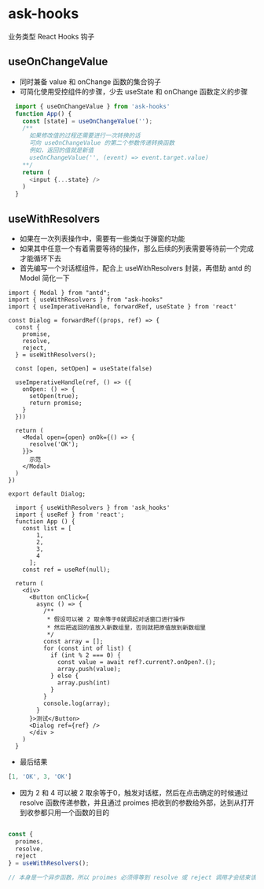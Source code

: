 # ask-hooks
业务类型 React Hooks 钩子
## useOnChangeValue
- 同时兼备 value 和 onChange 函数的集合钩子
- 可简化使用受控组件的步骤，少去 useState 和 onChange 函数定义的步骤

```ts
  import { useOnChangeValue } from 'ask-hooks'
  function App() {
    const [state] = useOnChangeValue('');
    /**
      如果修改值的过程还需要进行一次转换的话
      可向 useOnChangeValue 的第二个参数传递转换函数
      例如，返回的值就是新值
      useOnChangeValue('', (event) => event.target.value)
    **/
    return (
      <input {...state} />
    )
  }
  ```

## useWithResolvers
- 如果在一次列表操作中，需要有一些类似于弹窗的功能
- 如果其中任意一个有着需要等待的操作，那么后续的列表需要等待前一个完成才能循环下去
- 首先编写一个对话框组件，配合上 useWithResolvers 封装，再借助 antd 的 Model 简化一下

```tsx 
import { Modal } from "antd";
import { useWithResolvers } from "ask-hooks"
import { useImperativeHandle, forwardRef, useState } from 'react'

const Dialog = forwardRef((props, ref) => {
  const {
    promise,
    resolve,
    reject,
  } = useWithResolvers();

  const [open, setOpen] = useState(false)

  useImperativeHandle(ref, () => ({
    onOpen: () => {
      setOpen(true);
      return promise;
    }
  }))

  return (
    <Modal open={open} onOk={() => {
      resolve('OK');
    }}>
      示范
    </Modal>
  )
})

export default Dialog;

```

```tsx
  import { useWithResolvers } from 'ask_hooks'
  import { useRef } from 'react';
  function App () {
    const list = [
        1,
        2,
        3,
        4
      ];
    const ref = useRef(null);

  return (
    <div>
      <Button onClick={
        async () => {
          /**
           * 假设可以被 2 取余等于0就调起对话窗口进行操作
           * 然后把返回的值放入新数组里，否则就把原值放到新数组里
           */
          const array = [];
          for (const int of list) {
            if (int % 2 === 0) {
              const value = await ref?.current?.onOpen?.();
              array.push(value);
            } else {
              array.push(int)
            }
          }
          console.log(array);
        }
      }>测试</Button>
      <Dialog ref={ref} />
      </div >
    )
  }
```

- 最后结果

```ts
[1, 'OK', 3, 'OK']
```

- 因为 2 和 4 可以被 2 取余等于0，触发对话框，然后在点击确定的时候通过 resolve 函数传递参数，并且通过 proimes 把收到的参数给外部，达到从打开到收参都只用一个函数的目的

```ts

const {
  proimes,
  resolve,
  reject
} = useWithResolvers();

// 本身是一个异步函数，所以 proimes 必须得等到 resolve 或 reject 调用才会结束该异步函数

```
